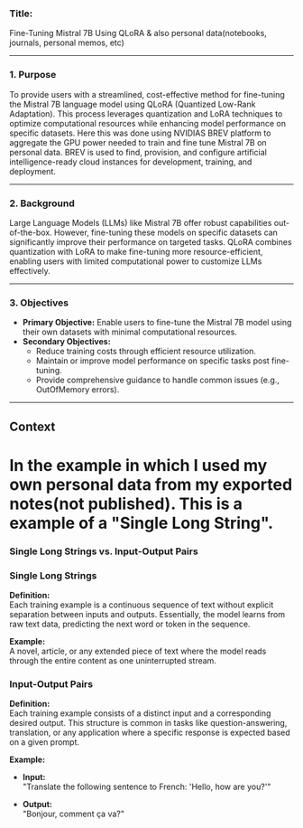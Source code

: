 
### **Title:**  
Fine-Tuning Mistral 7B Using QLoRA & also personal data(notebooks, journals, personal memos, etc)

---

### **1. Purpose**

To provide users with a streamlined, cost-effective method for fine-tuning the Mistral 7B language model using QLoRA (Quantized Low-Rank Adaptation). This process leverages quantization and LoRA techniques to optimize computational resources while enhancing model performance on specific datasets. Here this was done using NVIDIAS BREV platform to aggregate the GPU power needed to train and fine tune Mistral 7B on personal data. BREV is used to find, provision, and configure artificial intelligence-ready cloud instances for development, training, and deployment.

---

### **2. Background**

Large Language Models (LLMs) like Mistral 7B offer robust capabilities out-of-the-box. However, fine-tuning these models on specific datasets can significantly improve their performance on targeted tasks. QLoRA combines quantization with LoRA to make fine-tuning more resource-efficient, enabling users with limited computational power to customize LLMs effectively.

---

### **3. Objectives**

- **Primary Objective:** Enable users to fine-tune the Mistral 7B model using their own datasets with minimal computational resources.
- **Secondary Objectives:**
  - Reduce training costs through efficient resource utilization.
  - Maintain or improve model performance on specific tasks post fine-tuning.
  - Provide comprehensive guidance to handle common issues (e.g., OutOfMemory errors).

---

## Context
# In the example in which I used my own personal data from my exported notes(not published). This is a example of a "Single Long String".
### Single Long Strings vs. Input-Output Pairs

### Single Long Strings

**Definition:**  
Each training example is a continuous sequence of text without explicit separation between inputs and outputs. Essentially, the model learns from raw text data, predicting the next word or token in the sequence.

**Example:**  
A novel, article, or any extended piece of text where the model reads through the entire content as one uninterrupted stream.

### Input-Output Pairs

**Definition:**  
Each training example consists of a distinct input and a corresponding desired output. This structure is common in tasks like question-answering, translation, or any application where a specific response is expected based on a given prompt.

**Example:**

- **Input:**  
  "Translate the following sentence to French: 'Hello, how are you?'"

- **Output:**  
  "Bonjour, comment ça va?"



